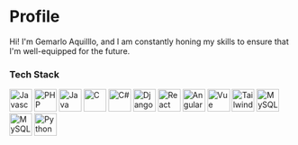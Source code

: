 # Profile
Hi! I'm Gemarlo Aquilllo, and I am constantly honing my skills to ensure that I'm well-equipped for the future.

### Tech Stack
<div>
  <img height='40rem' src='https://cdn.worldvectorlogo.com/logos/javascript-1.svg' alt='Javascript'/>
  <img height='40rem' src='https://upload.wikimedia.org/wikipedia/commons/thumb/2/27/PHP-logo.svg/1067px-PHP-logo.svg.png' alt='PHP'/>
  <img height='40rem' src='https://upload.wikimedia.org/wikipedia/en/thumb/3/30/Java_programming_language_logo.svg/800px-Java_programming_language_logo.svg.png'    alt='Java'/>
  <img height='40rem' src='https://upload.wikimedia.org/wikipedia/commons/thumb/3/35/The_C_Programming_Language_logo.svg/800px-The_C_Programming_Language_logo.svg.png' alt='C'/>
  <img height='40rem'src='https://upload.wikimedia.org/wikipedia/commons/thumb/0/0d/C_Sharp_wordmark.svg/800px-C_Sharp_wordmark.svg.png' alt='C#'/>
  <img height='40rem' src='https://static.djangoproject.com/img/logos/django-logo-negative.svg' alt='Django'/>
  <img height='40rem' src='https://upload.wikimedia.org/wikipedia/commons/thumb/a/a7/React-icon.svg/1200px-React-icon.svg.png' alt='React'/>
  <img height='40rem' src='https://upload.wikimedia.org/wikipedia/commons/thumb/a/a7/React-icon.svg/1200px-React-icon.svg.png](https://upload.wikimedia.org/wikipedia/commons/thumb/c/cf/Angular_full_color_logo.svg/2048px-Angular_full_color_logo.svg.png' alt='Angular'/>
  <img height='40rem' src='https://upload.wikimedia.org/wikipedia/commons/thumb/a/a7/React-icon.svg/1200px-React-icon.svg.png](https://upload.wikimedia.org/wikipedia/commons/thumb/c/cf/Angular_full_color_logo.svg/2048px-Angular_full_color_logo.svg.png' alt='Vue'/>
  <img height='40rem' src='https://upload.wikimedia.org/wikipedia/commons/thumb/d/d5/Tailwind_CSS_Logo.svg/2048px-Tailwind_CSS_Logo.svg.png' alt='Tailwind'/>
  <img height='40rem' src='https://upload.wikimedia.org/wikipedia/commons/thumb/b/b2/Bootstrap_logo.svg/1200px-Bootstrap_logo.svg.png' alt='MySQL'/>
  <img height='40rem' src='https://upload.wikimedia.org/wikipedia/en/thumb/d/dd/MySQL_logo.svg/1280px-MySQL_logo.svg.png' alt='MySQL'/>
  <img height='40rem' src='https://upload.wikimedia.org/wikipedia/commons/c/c3/Python-logo-notext.svg' alt='Python'/>
</div>

